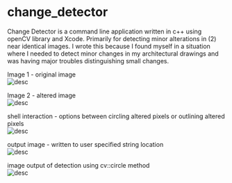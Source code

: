 # change_detector
Change Detector is a command line application written in c++ using openCV library and Xcode.  Primarily for detecting minor alterations in (2) near identical images.  I wrote this because I found myself in a situation where I needed to detect minor changes in my architectural drawings and was having major troubles distinguishing small changes.


Image 1 - original image<br/>
![desc](https://images.squarespace-cdn.com/content/v1/5cc0708db10f257f085020f4/1567281818366-YCG8DOC0JET2YLL1BDD6/ke17ZwdGBToddI8pDm48kL5vtkVmuF_TfVXAjoajrn8UqsxRUqqbr1mOJYKfIPR7LoDQ9mXPOjoJoqy81S2I8N_N4V1vUb5AoIIIbLZhVYxCRW4BPu10St3TBAUQYVKcGQLJLq7bbn0dtpDTIRzKAA4rdzrVEJ6L0zdRX09DaLA9JivhSPEF_ntuZ80V9KbO/change2.png?format=500w)<br/>

Image 2 - altered image<br/>
![desc](https://images.squarespace-cdn.com/content/v1/5cc0708db10f257f085020f4/1567281805858-W839A0ZVYR9PU75HNQ86/ke17ZwdGBToddI8pDm48kL5vtkVmuF_TfVXAjoajrn8UqsxRUqqbr1mOJYKfIPR7LoDQ9mXPOjoJoqy81S2I8N_N4V1vUb5AoIIIbLZhVYxCRW4BPu10St3TBAUQYVKcGQLJLq7bbn0dtpDTIRzKAA4rdzrVEJ6L0zdRX09DaLA9JivhSPEF_ntuZ80V9KbO/change1.png?format=500w)<br/>

shell interaction - options between circling altered pixels or outlining altered pixels<br/>
![desc](https://images.squarespace-cdn.com/content/v1/5cc0708db10f257f085020f4/1567281843393-BX02FCLLHJEQ0WJKNMYT/ke17ZwdGBToddI8pDm48kOk3VU_UcLbPt6sKQHMr_0dZw-zPPgdn4jUwVcJE1ZvWQUxwkmyExglNqGp0IvTJZUJFbgE-7XRK3dMEBRBhUpzyVHtn17tsIdnXyw-8O1nIpxy9NNPl5kDovg0S2g8XAMYQnj_ossJClYK0z3vSWXw/shell1.png?format=750w)<br/>

output image - written to user specified string location<br/>
![desc](https://images.squarespace-cdn.com/content/v1/5cc0708db10f257f085020f4/1567281860476-LJ00LTIFMBB09GQFI6IP/ke17ZwdGBToddI8pDm48kEJ4cOHrRQS9U6zMyLLMlBsUqsxRUqqbr1mOJYKfIPR7LoDQ9mXPOjoJoqy81S2I8N_N4V1vUb5AoIIIbLZhVYxCRW4BPu10St3TBAUQYVKcmad8uHYAF7-02Yclslrd79p8LOqe8r1XqsZNMHsW5qEE6Gv0YiTynNyofFZb7R3F/outline_1.png?format=750w)<br/>

image output of detection using cv::circle method<br/>
![desc](https://images.squarespace-cdn.com/content/v1/5cc0708db10f257f085020f4/1567281873321-6YHFH9ELJSU22MOHEF5D/ke17ZwdGBToddI8pDm48kHEbIFI6kGpWpDOyIBI-LOAUqsxRUqqbr1mOJYKfIPR7LoDQ9mXPOjoJoqy81S2I8N_N4V1vUb5AoIIIbLZhVYxCRW4BPu10St3TBAUQYVKcLCzQuhcYAiGX__w1xbbJRezcaedCH3OjVpziJmLA9HtPyZ41nyiyiJV7_Euhk0qK/circlel_1.png?format=750w)<br/>


